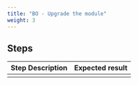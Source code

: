 ```yaml
---
title: "BO - Upgrade the module"
weight: 3
---
```

## Steps
| Step Description | Expected result |
| ----- | ----- |
|  |  |
